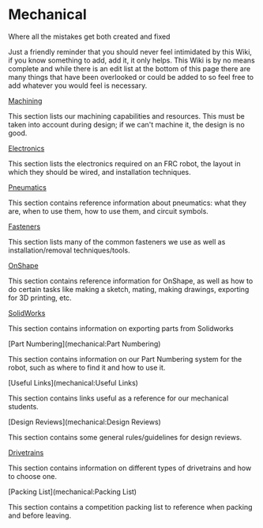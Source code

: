 #  Mechanical # 

Where all the mistakes get both created and fixed

Just a friendly reminder that you should never feel intimidated by this Wiki, if you know something to add, add it, it only helps. This Wiki is by no means complete and while there is an edit list at the bottom of this page there are many things that have been overlooked or could be added to so feel free to add whatever you would feel is necessary.

[Machining](mechanical:Machining)

This section lists our machining capabilities and resources. This must be taken into account during design; if we can't machine it, the design is no good. 

[Electronics](Mechanical:Systems:Electrical)

This section lists the electronics required on an FRC robot, the layout in which they should be wired, and installation techniques. 

[Pneumatics](mechanical:systems:pneumatic)

This section contains reference information about pneumatics: what they are, when to use them, how to use them, and circuit symbols. 

[Fasteners](mechanical:Fasteners)

This section lists many of the common fasteners we use as well as installation/removal techniques/tools.

[OnShape](mechanical:CAD:OnShape)

This section contains reference information for OnShape, as well as how to do certain tasks like making a sketch, mating, making drawings, exporting for 3D printing, etc.

[SolidWorks](mechanical:CAD:SolidWorks)

This section contains information on exporting parts from Solidworks

[Part Numbering](mechanical:Part Numbering)

This section contains information on our Part Numbering system for the robot, such as where to find it and how to use it. 

[Useful Links](mechanical:Useful Links)

This section contains links useful as a reference for our mechanical students.

[Design Reviews](mechanical:Design Reviews)

This section contains some general rules/guidelines for design reviews.

[Drivetrains](mechanical:Drivetrains)

This section contains information on different types of drivetrains and how to choose one.

[Packing List](mechanical:Packing List)

This section contains a competition packing list to reference when packing and before leaving. 









